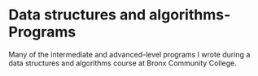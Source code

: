 # Data structures and algorithms-Programs
Many of  the intermediate and advanced-level programs I wrote during a data structures and algorithms course at Bronx Community College.
